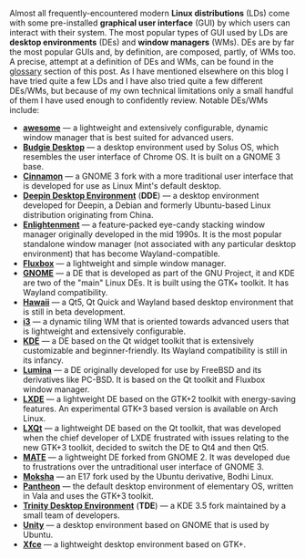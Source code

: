 Almost all frequently-encountered modern **Linux distributions** (LDs) come with some pre-installed **graphical user interface** (GUI) by which users can interact with their system. The most popular types of GUI used by LDs are **desktop environments** (DEs) and **window managers** (WMs). DEs are by far the most popular GUIs and, by definition, are composed, partly, of WMs too. A precise, attempt at a definition of DEs and WMs, can be found in the [glossary](#glossary) section of this post. As I have mentioned elsewhere on this blog I have tried quite a few LDs and I have also tried quite a few different DEs/WMs, but because of my own technical limitations only a small handful of them I have used enough to confidently review. Notable DEs/WMs include:
* [**awesome**](#awesome) &mdash; a lightweight and extensively configurable, dynamic window manager that is best suited for advanced users.
* [**Budgie Desktop**](#budgie-desktop) &mdash; a desktop environment used by Solus OS, which resembles the user interface of Chrome OS. It is built on a GNOME 3 base.
* [**Cinnamon**](#cinnamon) &mdash; a GNOME 3 fork with a more traditional user interface that is developed for use as Linux Mint's default desktop.
* [**Deepin Desktop Environment**](#deepin-desktop-environment) (**DDE**) &mdash; a desktop environment developed for Deepin, a Debian and formerly Ubuntu-based Linux distribution originating from China.
* [**Enlightenment**](#enlightenment) &mdash; a feature-packed eye-candy stacking window manager originally developed in the mid 1990s. It is the most popular standalone window manager (not associated with any particular desktop environment) that has become Wayland-compatible.
* [**Fluxbox**](#fluxbox) &mdash; a lightweight and simple window manager.
* [**GNOME**](#gnome) &mdash; a DE that is developed as part of the GNU Project, it and KDE are two of the "main" Linux DEs. It is built using the GTK+ toolkit. It has Wayland compatibility.
* [**Hawaii**](#hawaii) &mdash; a Qt5, Qt Quick and Wayland based desktop environment that is still in beta development.
* [**i3**](#i3) &mdash; a dynamic tiling WM that is oriented towards advanced users that is lightweight and extensively configurable.
* [**KDE**](#kde) &mdash; a DE based on the Qt widget toolkit that is extensively customizable and beginner-friendly. Its Wayland compatibility is still in its infancy.
* [**Lumina**](#lumina) &mdash; a DE originally developed for use by FreeBSD and its derivatives like PC-BSD. It is based on the Qt toolkit and Fluxbox window manager.
* [**LXDE**](#lxde) &mdash; a lightweight DE based on the GTK+2 toolkit with energy-saving features. An experimental GTK+3 based version is available on Arch Linux.
* [**LXQt**](#lxqt) &mdash; a lightweight DE based on the Qt toolkit, that was developed when the chief developer of LXDE frustrated with issues relating to the new GTK+3 toolkit, decided to switch the DE to Qt4 and then Qt5.
* [**MATE**](#mate) &mdash; a lightweight DE forked from GNOME 2. It was developed due to frustrations over the untraditional user interface of GNOME 3.
* [**Moksha**](#moksha) &mdash; an E17 fork used by the Ubuntu derivative, Bodhi Linux.
* [**Pantheon**](#pantheon) &mdash; the default desktop environment of elementary OS, written in Vala and uses the GTK+3 toolkit.
* [**Trinity Desktop Environment**](#trinity-desktop-environment) (**TDE**) &mdash; a KDE 3.5 fork maintained by a small team of developers.
* [**Unity**](#unity) &mdash; a desktop environment based on GNOME that is used by Ubuntu.
* [**Xfce**](#xfce) &mdash; a lightweight desktop environment based on GTK+.
